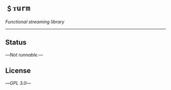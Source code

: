 # `﹩ᴛurm`

*Functional streaming library*

---

## Status
—*Not runnable.*—


## License
—*GPL 3.0*—
